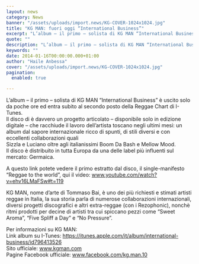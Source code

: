 ```yaml
---
layout: news
category: News
banner: "/assets/uploads/import.news/KG-COVER-1024x1024.jpg"
title: "KG MAN: fuori oggi “International Business”"
excerpt: "L’album – il primo – solista di KG MAN “International Business” è uscito solo da poche ore ed entra subito al secondo posto della Reggae Chart di I-Tunes. Il disco di è davvero un progetto articolato – disponibile solo in edizione digitale – che racchiude il lavoro dell’artista toscano negli ultimi mesi: un album dal [&hellip"
quote: ""
description: "L’album – il primo – solista di KG MAN “International Business” è uscito solo da poche ore ed entra subito al secondo posto della Reggae Chart di I-Tunes. Il disco di è davvero un progetto articolato – disponibile solo in edizione digitale – che racchiude il lavoro dell’artista toscano negli ultimi mesi: un album dal [&hellip"
keywords: ""
date: 2014-01-16T00:00:00.000+01:00
author: "Haile Anbessa"
cover: "/assets/uploads/import.news/KG-COVER-1024x1024.jpg"
pagination:
  enabled: true

---
```


L’album – il primo – solista di KG MAN “International Business” è uscito solo da poche ore ed entra subito al secondo posto della Reggae Chart di I-Tunes.  
Il disco di è davvero un progetto articolato – disponibile solo in edizione digitale – che racchiude il lavoro dell’artista toscano negli ultimi mesi: un album dal sapore internazionale ricco di spunti, di stili diversi e con eccellenti collaborazioni quali  
Sizzla e Luciano oltre agli italianissimi Boom Da Bash e Mellow Mood.  
Il disco è distribuito in tutta Europa da una delle label più influenti sul mercato: Germaica.

A questo link potete vedere il primo estratto dal disco, il single-manifesto “Reggae to the world”, qui il video: www.youtube.com/watch?v=ehv16LMaFSw#t=119

KG MAN, nome d’arte di Tommaso Bai, è uno dei più richiesti e stimati artisti reggae in Italia, la sua storia parla di numerose collaborazioni internazionali, diversi progetti discografici e altri extra-reggae (con i Rezophonic), nonchè ritmi prodotti per decine di artisti tra cui spiccano pezzi come “Sweet Aroma”, “Five Spliff a Day” e “No Pressure”.

Per informazioni su KG MAN:  
Link album su I-Tunes: https://itunes.apple.com/it/album/international-business/id796413526  
Sito ufficiale: www.kgman.com  
Pagine Facebook ufficiale: www.facebook.com/kg.man.10